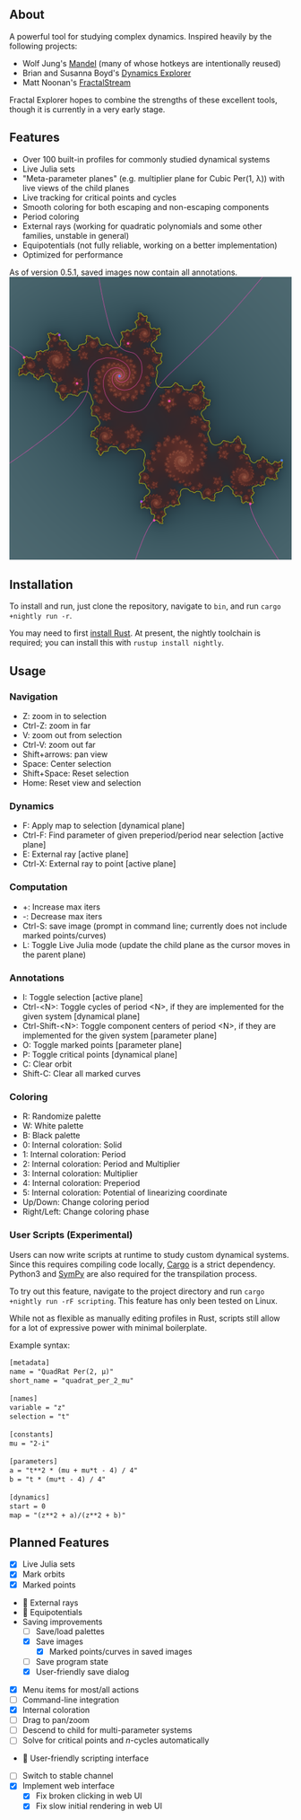 ## About

A powerful tool for studying complex dynamics. Inspired heavily by the following projects:

- Wolf Jung's [Mandel](https://mndynamics.com/indexp.html) (many of whose hotkeys are intentionally reused)
- Brian and Susanna Boyd's [Dynamics Explorer](https://sourceforge.net/projects/detool/)
- Matt Noonan's [FractalStream](https://pi.math.cornell.edu/~noonan/fstream.html)

Fractal Explorer hopes to combine the strengths of these excellent tools, though it is currently in a very early stage.

## Features

- Over 100 built-in profiles for commonly studied dynamical systems
- Live Julia sets
- "Meta-parameter planes" (e.g. multiplier plane for Cubic Per(1, λ)) with live views of the child planes
- Live tracking for critical points and cycles
- Smooth coloring for both escaping and non-escaping components
- Period coloring
- External rays (working for quadratic polynomials and some other families, unstable in general)
- Equipotentials (not fully reliable, working on a better implementation)
- Optimized for performance

As of version 0.5.1, saved images now contain all annotations.
![Example image showing external rays, equipotentials, and periodic points](images/sample.png)

## Installation

To install and run, just clone the repository, navigate to `bin`, and run `cargo +nightly run -r`.

You may need to first [install Rust](https://rustup.rs/). At present, the nightly toolchain is required; you can install this with `rustup install nightly`.

## Usage

### Navigation

- Z: zoom in to selection
- Ctrl-Z: zoom in far
- V: zoom out from selection
- Ctrl-V: zoom out far
- Shift+arrows: pan view
- Space: Center selection
- Shift+Space: Reset selection
- Home: Reset view and selection

### Dynamics

- F: Apply map to selection [dynamical plane]
- Ctrl-F: Find parameter of given preperiod/period near selection [active plane]
- E: External ray [active plane]
- Ctrl-X: External ray to point [active plane]

### Computation

- +: Increase max iters
- -: Decrease max iters
- Ctrl-S: save image (prompt in command line; currently does not include marked points/curves)
- L: Toggle Live Julia mode (update the child plane as the cursor moves in the parent plane)

### Annotations

- I: Toggle selection [active plane]
- Ctrl-\<N\>: Toggle cycles of period \<N\>, if they are implemented for the given system [dynamical plane]
- Ctrl-Shift-\<N\>: Toggle component centers of period \<N\>, if they are implemented for the given system [parameter plane]
- O: Toggle marked points [parameter plane]
- P: Toggle critical points [dynamical plane]
- C: Clear orbit
- Shift-C: Clear all marked curves

### Coloring

- R: Randomize palette
- W: White palette
- B: Black palette
- 0: Internal coloration: Solid
- 1: Internal coloration: Period
- 2: Internal coloration: Period and Multiplier
- 3: Internal coloration: Multiplier
- 4: Internal coloration: Preperiod
- 5: Internal coloration: Potential of linearizing coordinate
- Up/Down: Change coloring period
- Right/Left: Change coloring phase

### User Scripts (Experimental)

Users can now write scripts at runtime to study custom dynamical systems.
Since this requires compiling code locally, [Cargo](https://rustup.rs/) is a strict dependency.
Python3 and [SymPy](https://www.sympy.org/en/index.html) are also required for the transpilation process.

To try out this feature, navigate to the project directory and run `cargo +nightly run -rF scripting`.
This feature has only been tested on Linux.

While not as flexible as manually editing profiles in Rust, scripts still allow
for a lot of expressive power with minimal boilerplate.

Example syntax:

    [metadata]
    name = "QuadRat Per(2, μ)"
    short_name = "quadrat_per_2_mu"

    [names]
    variable = "z"
    selection = "t"

    [constants]
    mu = "2-i"

    [parameters]
    a = "t**2 * (mu + mu*t - 4) / 4"
    b = "t * (mu*t - 4) / 4"

    [dynamics]
    start = 0
    map = "(z**2 + a)/(z**2 + b)"

## Planned Features

- [x] Live Julia sets
- [x] Mark orbits
- [x] Marked points
- :hammer: External rays
- :hammer: Equipotentials
- Saving improvements
  - [ ] Save/load palettes
  - [x] Save images
    - [x] Marked points/curves in saved images
  - [ ] Save program state
  - [x] User-friendly save dialog
- [x] Menu items for most/all actions
- [ ] Command-line integration
- [x] Internal coloration
- [ ] Drag to pan/zoom
- [ ] Descend to child for multi-parameter systems
- [ ] Solve for critical points and $n$-cycles automatically
- :hammer: User-friendly scripting interface
- [ ] Switch to stable channel
- [x] Implement web interface
  - [x] Fix broken clicking in web UI
  - [x] Fix slow initial rendering in web UI
